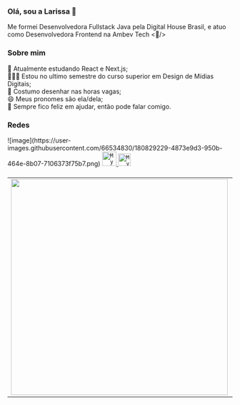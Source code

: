 ### Olá, sou a Larissa 👋

Me formei Desenvolvedora Fullstack Java pela Digital House Brasil, e atuo como Desenvolvedora Frontend na Ambev Tech <🍻/>

### Sobre mim

🌱 Atualmente estudando React e Next.js; <br/>
👩🏽‍🎓 Estou no ultimo semestre do curso superior em Design de Mídias Digitais; <br/>
🎨 Costumo desenhar nas horas vagas; <br/>
😄 Meus pronomes são ela/dela; <br/>
💬 Sempre fico feliz em ajudar, então pode falar comigo.

### Redes

<a href="https://www.linkedin.com/in/larrydiniz/">
  
</a>
![image](https://user-images.githubusercontent.com/66534830/180829229-4873e9d3-950b-464e-8b07-7106373f75b7.png)

<a href="mailto:larissa.diniz_23@hotmail.com">
  <code><img alt="My e-mail" width="32" src="https://image.flaticon.com/icons/png/512/893/893257.png" /></code>
</a>

<a href="https://www.behance.net/larrydiniz">
  <code><img alt="My e-mail" width="28" src="https://image.flaticon.com/icons/png/512/255/255308.png" /></code>
</a>

### 

<center>
<table>
    <tr>
        <td><img width="485px" align="left" src="https://github-readme-stats.vercel.app/api?username=larrydiniz&theme=dracula"/></td>
        <td><img width="400px" align="left" src="https://github-readme-stats.vercel.app/api/top-langs/?username=larrydiniz&hide=html&layout=compact&theme=dracula" /></td>
    </tr>   
</table>
</center> 
